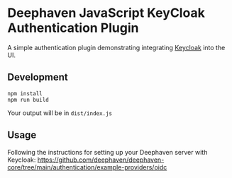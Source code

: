 # Deephaven JavaScript KeyCloak Authentication Plugin

A simple authentication plugin demonstrating integrating [Keycloak](https://www.keycloak.org/) into the UI.

## Development

```
npm install
npm run build
```

Your output will be in `dist/index.js`

## Usage

Following the instructions for setting up your Deephaven server with Keycloak: https://github.com/deephaven/deephaven-core/tree/main/authentication/example-providers/oidc

